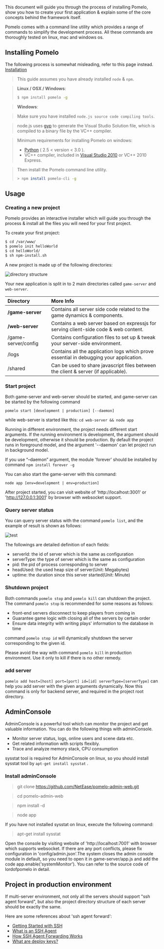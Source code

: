 This document will guide you through the process of installing Pomelo, show you how to create your first application & explain some of the core concepts behind the framework itself. 

Pomelo comes with a command line utility which provides a range of commands to simplify the development process. All these commands are thoroughly tested on linux, mac and windows os.

## Installing Pomelo

The following process is somewhat misleading, refer to this page instead. [Installation](https://github.com/NetEase/pomelo/wiki/Installation)

> This guide assumes you have already installed `node` & `npm`.

> **Linux / OSX / Windows**:
> ```bash
> $ npm install pomelo -g
> ```

> **Windows**:

>Make sure you have installed `node.js source code compiling tools`.

>node.js uses [gyp](http://code.google.com/p/gyp/) to generate the Visual Studio Solution file, which is compiled to a binary file by the VC++ compiler.

>Minimum requirements for installing Pomelo on windows:
> * [Python](http://python.org/) ( 2.5 < version < 3.0 ).
> * VC++ compiler, included in [Visual Studio 2010](http://msdn.microsoft.com/en-us/vstudio/hh388567) or VC++ 2010 Express.

> Then install the Pomelo command line utility.
> ```bash
> > npm install pomelo-cli -g
> ```


## Usage

### Creating a new project

Pomelo provides an interactive installer which will guide you through the process & install all the files you will need for your first project.

To create your first project:
```bash
$ cd /var/www/
$ pomelo init helloWorld
$ cd helloWorld/
$ sh npm-install.sh 
```
 

A new project is made up of the following directories:

![directory structure](http://pomelo.netease.com/resource/documentImage/helloWorldFolder.png)

Your new application is split in to 2 main directories called `game-server` and `web-server`.

| Directory | More Info |
|:----------------------------------------- |:----------- |
| **/game-server** | Contains all server side code related to the game dynamics & components. |
| **/web-server** | Contains a web server based on expressjs for serving client-side code & web content.  |
| /game-server/config | Contains configuration files to set up & tweak your server-side environment. |
| /logs | Contains all the application logs which prove essential in debugging your application.  |
| /shared | Can be used to share javascript files between the client & server (if applicable).  |


### Start project

Both game-server and web-server should be started, and game-server can be started by  the following command 

`pomelo start [development | production] [--daemon]` 

while web-server is started like this:
 `cd web-server && node app`

Running in different environment, the project needs different start arguments. If the running environment is development, the argument should be development, otherwise it should be production. By default the project runs in foreground model, and the argument '--daemon' can let project run in background model. 

If you use “–daemon” argument, the module 'forever' should be installed by command `npm install forever -g`

You can also start the game-server with this command:

`node app [env=development | env=production]`

After project started, you can visit website of 'http://localhost:3001' or 'http://127.0.0.1:3001' by browser with
websocket support.

### Query server status

You can query server status with the command `pomelo list`, and the example of result is shown as follows:

![test](http://pomelo.netease.com/resource/documentImage/pomeloList.png)

The followings are detailed definition of each fields:

* serverId: the id of server which is the same as configuration
* serverType: the type of server which is the same as configuration
* pid: the pid of process corresponding to server
* headUsed: the used heap size of server(Unit: Megabytes)
* uptime: the duration since this server started(Unit: Minute)

### Shutdown project

Both commands `pomelo stop` and `pomelo kill` can shutdown the project. The command `pomelo stop` is recommended for some
reasons as follows:

* front-end servers disconnect to keep players from coming in 
* Guarantee game logic with closing all of the servers by certain order
* Ensure data integrity with writing plays' information to the database in time 
 
command `pomelo stop id` will dynamically shutdown the server corresponding to the given id.

Please avoid the way with command `pomelo kill` in production environment. Use it only to kill if there is  no other remedy. 

### add server
`pomelo add host=[host] port=[port] id=[id] serverType=[serverType]` can help you add server with the given arguments dynamically. Now this command is only for backend server, and required in the project root directory.

## AdminConsole

AdminConsole is a powerful tool which can monitor the project and get valuable information. You can do the following things with adminConsole.

* Monitor server status, logs, online users and scene data etc.
* Get related information with scripts flexibly.
* Trace and analyze memory stack, CPU consumption 

sysstat tool is required for AdminConsole on linux, so you should install sysstat tool by `apt-get install sysstat` .

### Install adminConsole

>git clone https://github.com/NetEase/pomelo-admin-web.git

>cd pomelo-admin-web

>npm install -d

>node app

If you have not installed sysstat on linux, execute the following command:

>apt-get install sysstat

Open the console by visiting website of 'http://localhost:7001' with browser which supports websocket. If there are any port conflicts, please fix configuration in 'config/admin.json'.The system closes the admin console module in default, so you need to open it in game-server/app.js and add the code app.enable('systemMonitor'). You can refer to the source code of lordofpomelo in detail.
## Project in production environment

If multi-server environment, not only all the servers should support "ssh agent forward", but also the project directory structure of each
server should be exactly the same.

Here are some references about 'ssh agent forward':

* [Getting Started with SSH](http://kimmo.suominen.com/docs/ssh/)
* [What is an SSH Agent](http://en.wikipedia.org/wiki/Ssh-agent)
* [How SSH Agent Forwarding Works](http://unixwiz.net/techtips/ssh-agent-forwarding.html)
* [What are deploy keys?](https://help.github.com/articles/managing-deploy-keys)